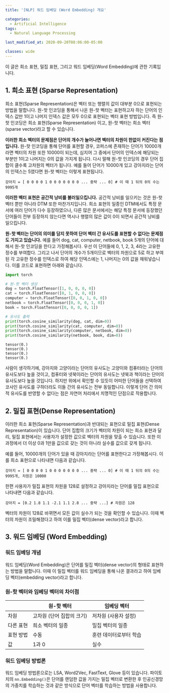 ```yaml
---
title: '[NLP] 워드 임베딩 (Word Embedding) 개요'

categories:
  - Artificial Intelligence
tags:
  - Natural Language Processing

last_modified_at: 2020-09-20T08:06:00-05:00

classes: wide
---
```


이 글은 희소 표현, 밀집 표현, 그리고 워드 임베딩(Word Embedding)에 관한 기록입니다.

## 1. 희소 표현 (Sparse Representation)

희소 표현(Sparse Representation)은 벡터 또는 행렬의 값이 대부분 0으로 표현되는 방법을 말합니다. 원-핫 인코딩을 통해서 나온 원-핫 벡터는 표현하고자 하는 단어의 인덱스 값만 1이고 나머지 인덱스 값은 모두 0으로 표현되는 벡터 표현 방법입니다. 즉 원-핫 인코딩은 희소 표현(Sparse Representation) 이고, 원-핫 벡터는 희소 벡터(sparse vector)라고 할 수 있습니다.

**이러한 희소 벡터의 문제점은 단어의 개수가 늘어나면 벡터의 차원이 한없이 커진다는 점입니다.** 원-핫 인코딩을 통해 단어를 표현할 경우, 코퍼스에 존재하는 단어가 10000개라면 벡터의 차원 또한 10000이 되는데, 심지어 그 중에서 단어의 인덱스에 해당되는 부분만 1이고 나머지는 0의 값을 가지게 됩니다. 다시 말해 원-핫 인코딩의 경우 단어 집합이 클수록 고차원의 벡터가 됩니다. 예를 들어 단어가 10000개 있고 강아지라는 단어의 인덱스는 5였다면 원-핫 벡터는 이렇게 표현됩니다.

```
강아지 = [ 0 0 0 0 1 0 0 0 0 0 0 0 ... 중략 ... 0] # 이 때 1 뒤의 0의 수는 9995개
```

**이러한 벡터 표현은 공간적 낭비를 불러일으킵니다.** 공간적 낭비를 일으키는 것은 원-핫 벡터 뿐만 아니라 DTM 또한 마찬가지입니다. 희소 표현의 일종인 DTM에서도 특정 문서에 여러 단어가 다수 등장하였으나, 다른 많은 문서에서는 해당 특정 문서에 등장했던 단어들이 전부 등장하지 않는다면 역시나 행렬의 많은 값이 0이 되면서 공간적 낭비를 일으킵니다.

**원-핫 벡터는 단어의 의미를 담지 못하여 단어 벡터 간 유사도를 표현할 수 없다는 문제점도 가지고 있습니다.** 예를 들어 dog, cat, computer, netbook, book 5개의 단어에 대해서 원-핫 인코딩을 한다고 가정해봅시다. 우선 이 단어들에 0, 1, 2, 3, 4라는 고유한 정수를 부여합다. 그리고 나서 단어의 개수가 5개이므로 벡터의 차원으로 5로 하고 부여된 각 고유한 정수를 인덱스로 하여 해당 인덱스에는 1, 나머지는 0의 값을 채워넣습니다. 이를 코드로 표현하면 아래와 같습니다.

```python
import torch
```

```python
# 원-핫 벡터 생성
dog = torch.FloatTensor([1, 0, 0, 0, 0])
cat = torch.FloatTensor([0, 1, 0, 0, 0])
computer = torch.FloatTensor([0, 0, 1, 0, 0])
netbook = torch.FloatTensor([0, 0, 0, 1, 0])
book = torch.FloatTensor([0, 0, 0, 0, 1])
```

```python
# 유사도 출력
print(torch.cosine_similarity(dog, cat, dim=0))
print(torch.cosine_similarity(cat, computer, dim=0))
print(torch.cosine_similarity(computer, netbook, dim=0))
print(torch.cosine_similarity(netbook, book, dim=0))
```

```
tensor(0.)
tensor(0.)
tensor(0.)
tensor(0.)
```

사람이 생각하기에, 강아지와 고양이라는 단어의 유사도는 고양이와 컴퓨터라는 단어의 유사도보다 높을 것이고, 컴퓨터와 넷북이라는 단어의 유사도는 넷북과 책이라는 단어의 유사도보다 높을 것입니다. 하지만 위에서 확인할 수 있듯이 어떠한 단어들을 선택하여 코사인 유사도를 구하더라도 이들 간의 유사도는 전부 동일합니다. 이렇게 단어 간 의미적 유사도를 반영할 수 없다는 점은 자연어 처리에서 치명적인 단점으로 작용합니다.

## 2. 밀집 표현(Dense Representation)

이러한 희소 표현(Sparse Representation)과 반대되는 표현으로 밀집 표현(Dense Representation)이 있습니다. 단어 집합의 크기가 벡터의 차원이 되는 희소 표현과 달리, 밀집 표현에서는 사용자가 설정한 값으로 벡터의 차원을 맞출 수 있습니다. 또한 이 과정에서 더 이상 0과 1만을 값으로 갖는 것이 아니라 실수를 값으로 갖게 됩니다.

예를 들어, 10000개의 단어가 있을 때 강아지라는 단어를 표현한다고 가정해봅시다. 이를 희소 표현으로 나타내면 다음과 같습니다.

```
강아지 = [ 0 0 0 0 1 0 0 0 0 0 0 0 ... 중략 ... 0] # 이 때 1 뒤의 0의 수는 9995개, 차원은 10000
```

한편 사용자가 밀집 표현의 차원을 128로 설정하고 강아지라는 단어를 밀집 표현으로 나타내면 다음과 같습니다.

```
강아지 = [0.2 1.8 1.1 -2.1 1.1 2.8 ... 중략 ...] # 차원은 128
```

벡터의 차원이 128로 바뀌면서 모든 값이 실수가 되는 것을 확인할 수 있습니다. 이때 벡터의 차원이 조밀해졌다고 하여 이를 밀집 벡터(dense vector)라고 합니다.

## 3. 워드 임베딩 (Word Embedding)

### 워드 임베딩 개념

워드 임베딩(Word Embedding)은 단어를 밀집 벡터(dense vector)의 형태로 표현하는 방법을 말합니다. 이때 이 밀집 벡터를 워드 임베딩을 통해 나온 결과라고 하여 임베딩 벡터(embedding vector)라고 합니다. 

### 원-핫 벡터와 임베딩 벡터의 차이점

| |원-핫 벡터|임베딩 벡터|
|-|--------|--------|
|차원|고차원 (단어 집합의 크기)|저차원 (사용자 설정)|
|다른 표현|희소 벡터의 일종|밀집 벡터의 일종|
|표현 방법|수동|훈련 데이터로부터 학습|
|값|1과 0|실수|

### 워드 임베딩 방법론

워드 임베딩 방법론으로는 LSA, Word2Vec, FastText, Glove 등이 있습니다. 파이토치의 `nn.Embedding()`은 단어를 랜덤한 값을 가지는 밀집 벡터로 변환한 후 인공신경망의 가중치를 학습하는 것과 같은 방식으로 단어 벡터를 학습하는 방법을 사용합니다.

